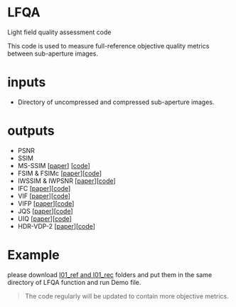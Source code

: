 # LFQA
Light field quality assessment code

This code is used to measure full-reference objective quality metrics between sub-aperture images. 


# inputs
  - Directory of uncompressed and compressed sub-aperture images.


# outputs
  - PSNR
  - SSIM
  - MS-SSIM [[paper](https://ece.uwaterloo.ca/~z70wang/publications/msssim.pdf)] [[code](https://ece.uwaterloo.ca/~z70wang/research/iwssim/msssim.zip)]
  - FSIM & FSIMc [[paper](http://www4.comp.polyu.edu.hk/~cslzhang/IQA/TIP_IQA_FSIM.pdf)][[code](http://www4.comp.polyu.edu.hk/~cslzhang/IQA/FSIM/Files/FeatureSIM.m)]
  - IWSSIM & IWPSNR [[paper](http://www.ece.uwaterloo.ca/~z70wang/publications/IWSSIM.pdf)][[code](https://ece.uwaterloo.ca/~z70wang/research/iwssim/iwssim_iwpsnr.zip)]
  - IFC [[paper](https://live.ece.utexas.edu/publications/2004/hrs_ieeetip_2004_infofidel.pdf)][[code](http://live.ece.utexas.edu/research/Quality/ifcvec_release.zip)]
  - VIF [[paper](https://live.ece.utexas.edu/publications/2004/hrs_ieeetip_2004_imginfo.pdf)][[code](http://live.ece.utexas.edu/research/Quality/vifvec_release.zip)]
  - VIFP [[paper](https://live.ece.utexas.edu/publications/2004/hrs_ieeetip_2004_imginfo.pdf)][[code](http://live.ece.utexas.edu/research/Quality/vifp_release.zip)]
  - JQS [[paper](https://live.ece.utexas.edu/publications/2002/zw_icip_2002_norefjpeg.pdf)][[code](https://ece.uwaterloo.ca/~z70wang/research/nr_jpeg_quality/jpeg_quality_score.m)]
  - UIQ  [[paper](https://ece.uwaterloo.ca/~z70wang/publications/quality_2c.pdf)][[code](http://live.ece.utexas.edu/research/Quality/zhou_research_anch/quality_index/img_qi.m)]
- HDR-VDP-2  [[paper](http://hdrvdp.sourceforge.net/hdrvdp.pdf)][[code](https://sourceforge.net/projects/hdrvdp/files/hdrvdp/2.2.1/)]

# Example
please download [I01_ref and I01_rec](https://ubipt-my.sharepoint.com/:f:/g/personal/hadi_amirpourazarian_ubi_pt/EqR1EFndF89PjjCFwramrkIBMgxs7Zig21W3zO27S3aoIA?e=WtRpur) folders and put them in the same directory of LFQA function and run Demo file.

>The code regularly will be updated to contain more objective metrics.


